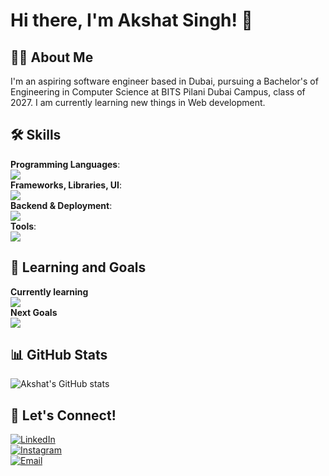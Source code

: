# Hi there, I'm Akshat Singh! 👋

## 👨‍💻 About Me
I'm an aspiring software engineer based in Dubai, pursuing a Bachelor's of Engineering in Computer Science at BITS Pilani Dubai Campus, class of 2027. I am currently learning new things in Web development.

## 🛠️ Skills
**Programming Languages**:  
[![](https://skillicons.dev/icons?i=c,js,html)](https://skillicons.dev)  
**Frameworks, Libraries, UI**:  
[![](https://skillicons.dev/icons?i=tailwind,react,next,vite,materialui)](https://skillicons.dev)  
**Backend & Deployment**:  
[![](https://skillicons.dev/icons?i=firebase,vercel)](https://skillicons.dev)  
**Tools**:  
[![](https://skillicons.dev/icons?i=vscode,git)](https://skillicons.dev)  

## 🌱 Learning and Goals
**Currently learning**  
[![](https://skillicons.dev/icons?i=react)](https://skillicons.dev)  
**Next Goals**  
[![](https://skillicons.dev/icons?i=mongodb)](https://skillicons.dev)  

## 📊 GitHub Stats
![Akshat's GitHub stats](https://github-readme-stats.vercel.app/api?username=akshatcodesyou&show_icons=true&theme=radical)

## 🔗 Let's Connect!
[![LinkedIn](https://img.shields.io/badge/LinkedIn-0077B5?style=for-the-badge&logo=linkedin&logoColor=white)](https://www.linkedin.com/in/akshat-singh-5a2887200/)   
[![Instagram](https://img.shields.io/badge/Instagram-%23E4405F.svg?logo=Instagram&logoColor=white)](https://instagram.com/https://www.instagram.com/akshatlovesyou/)  
[![Email](https://img.shields.io/badge/Email-D14836?style=for-the-badge&logo=gmail&logoColor=white)](mailto:singhakshat511@gmail.com)

